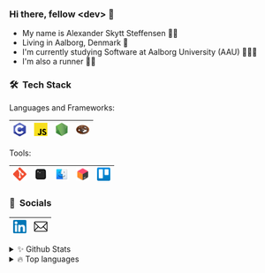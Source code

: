 ### Hi there, fellow \<dev\> 👋

- My name is Alexander Skytt Steffensen 🙋‍♂️
- Living in Aalborg, Denmark 🌇
- I'm currently studying Software at Aalborg University (AAU) 👨🏼‍💻
- I'm also a runner 🏃‍♂️

<h3> 🛠 &nbsp;Tech Stack</h3>

Languages and Frameworks: 

| [<img src="logos/languages-frameworks/c.png" alt="c logo" width="24">](https://docs.microsoft.com/en-us/cpp/c-language/c-language-reference?view=msvc-160) | [<img src = "logos/languages-frameworks/javascript.png" alt = "javascript logo" width = "24">](https://www.javascript.com/) | [<img src = "logos/languages-frameworks/nodejs.png" alt = "nodejs logo" width = "24">](https://nodejs.org/en/) | [<img src = "logos/languages-frameworks/rust.png" alt = "rust logo" width = "24">](https://www.rust-lang.org/) |
|---|---|---|---|

Tools: 

| [<img src="logos/tools/git.png" alt="git logo" width="24">](https://git-scm.com/) | [<img src="logos/tools/terminal.png" alt="terminal logo" width="24">]() | [<img src="logos/tools/macos.png" alt="macos logo" width="24">](https://www.apple.com/dk/macos/big-sur/) | [<img src="logos/tools/jetbrains-toolbox.png" alt="jetbrains toolbox" width= "24">](https://www.jetbrains.com/toolbox-app/) | [<img src="logos/tools/trello.png" alt="trello logo" width="24">](https://trello.com/) |
|---|---|---|---|---|

<h3> 👥 &nbsp;Socials</h3>

| [<img src="logos/social/linkedin.png" alt="linkedin logo" width="24">](https://www.linkedin.com/in/alexander-steffensen-65608a161/) | [<img src="logos/social/mail.png" alt="mail logo" width="24">](mailto:alex.steffensen@protonmail.com) |
|---|---|

<details>
  <summary>✨ Github Stats</summary>
  <br>
  <img align="left" alt="Alexander's Github Stats" src="https://github-readme-stats.vercel.app/api?username=alexsteffensen&show_icons=true&theme=dracula" />
  <br>
  <br>
  <br>
  <br>
  <br>
  <br>
  <br>
  <br>
  <br>
</details>
<details>
  <summary>🔥 Top languages</summary>
  <br>
  <img align="left" alt="Alexander's Github Stats" src="https://github-readme-stats.vercel.app/api/top-langs/?username=alexsteffensen&theme=dracula" /> <br>
  <br>
  <br>
  <br>
  <br>
  <br>
  <br>
  <br>
  <br>
  <br>
  <b>Note:</b> This chart is only a metric of which languages my public code on GitHub consists of and does not reflect my experience or skill level.
  <br>
</details>


